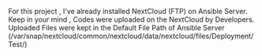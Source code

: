 For this project  , I've already installed NextCloud (FTP) on Ansible Server.
Keep in your mind , Codes were uploaded on the NextCloud by Developers.
Uploaded Files were kept in the Default File Path of Ansible Server (/var/snap/nextcloud/common/nextcloud/data/nextcloud/files/Deployment/Test/)